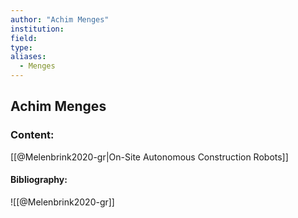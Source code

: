 ```yaml
---
author: "Achim Menges"
institution:
field:
type:
aliases:
  - Menges
---
```


## Achim Menges

### Content:
[[@Melenbrink2020-gr|On-Site Autonomous Construction Robots]]

#### Bibliography:

![[@Melenbrink2020-gr]]